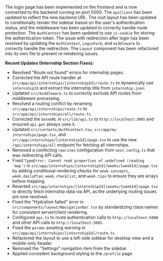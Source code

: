 The login page has been implemented on the frontend and is now connected to the backend running on port 5000. The `apiClient` has been updated to reflect the new backend URL. The root layout has been updated to conditionally render the sidebar based on the user's authentication status, and the middleware has been updated to correctly handle route protection. The `AuthContext` has been updated to use `js-cookie` for storing the authentication token. The issue with redirection after login has been resolved by updating the `AuthContext`, `LoginForm`, and `middleware` to correctly handle the redirection. The `Layout` component has been refactored into its own file to prevent re-rendering issues.

**Recent Updates (Internship Section Fixes):**
- Resolved "Route not found" errors for internship pages.
- Corrected the API route handler at `src/app/api/internships/[internshipId]/route.ts` to dynamically use `internshipId` and extract the internship title from `internship.json`.
- Updated `src/middleware.ts` to correctly exclude API routes from middleware processing.
- Resolved a routing conflict by renaming `src/app/api/internships/route.ts` to `src/app/api/internships/all/route.ts`.
- Corrected the `baseURL` in `src/lib/api.ts` to `http://localhost:3005` and ensured `api.get` always uses it.
- Updated `src/contexts/AuthContext.tsx`, `src/app/my-internships/page.tsx`, and `src/app/internships/[internshipId]/page.tsx` to use the new `/api/internships/all` endpoint for fetching all internships.
- Removed a conflicting `rewrites` configuration from `next.config.ts` that was redirecting API calls.
- Fixed `TypeError: Cannot read properties of undefined (reading 'map')` in `src/app/internships/[internshipId]/weeks/[weekId]/page.tsx` by adding conditional rendering checks for `week.concepts`, `week.dailyPlan`, `week.checklist`, and `week.tips` to ensure they are arrays before mapping.
- Reverted `src/app/internships/[internshipId]/weeks/[weekId]/page.tsx` to directly fetch internship data via API, as the underlying routing issues are now resolved.
- Fixed the "Hydration failed" error in `src/components/layout/NavigationBar.tsx` by standardizing class names for consistent server/client rendering.
- Configured `api.ts` to route authentication calls to `http://localhost:5000` and other API calls to `http://localhost:3005`.
- Fixed the `params` awaiting warning in `src/app/api/internships/[internshipId]/route.ts`.
- Refactored the layout to use a left-side sidebar for desktop view and a mobile-only header.
- Removed the "Settings" navigation item from the sidebar.
- Applied consistent background styling to the `/profile` page.
